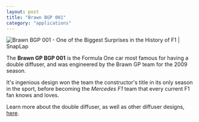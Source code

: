 ```yaml
---
layout: post
title: "Brawn BGP 001"
category: "applications"
---
```


![Brawn BGP 001 - One of the Biggest Surprises in the History of F1 | SnapLap](https://www.snaplap.net/wp-content/uploads/2017/03/Jenson_Button_2009_China.jpg)

The **Brawn GP BGP 001** is the Formula One car most famous for having a double diffuser, and was engineered by the Brawn GP team for the 2009 season.

It's ingenious design won the team the constructor's title in its only season in the sport, before becoming the *Mercedes F1* team that every current F1 fan knows and loves.

Learn more about the double diffuser, as well as other diffuser designs, [here](https://kimame04.github.io/pc5132-site/downforce/2021/09/30/diffuser.html).

